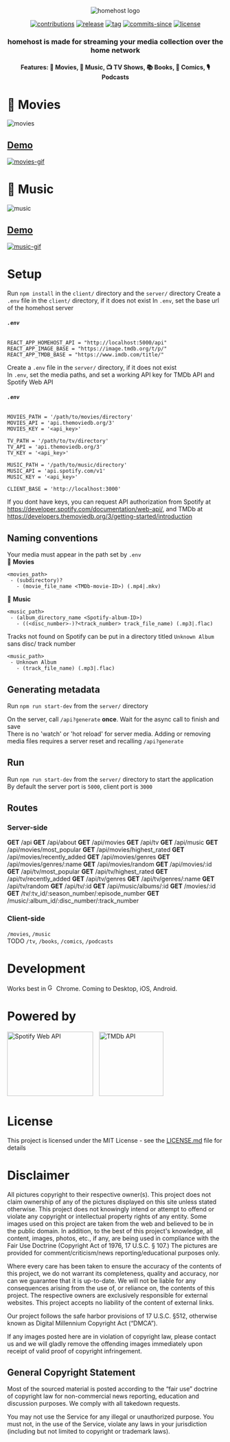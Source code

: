 <p style="text-align: center;">
<img src="media/v1-homehost-logo-1.PNG" alt="homehost logo">

<p align="center">
  <a href="https://github.com/ridhwaans/homehost/issues"><img src="https://img.shields.io/badge/contributions-welcome-brightgreen.svg?style=flat" alt="contributions"></a>
  <a href="https://github.com/ridhwaans/homehost/releases/"><img src="https://img.shields.io/github/release/ridhwaans/homehost.svg" alt="release"></a>
  <a href="https://github.com/ridhwaans/homehost/tags/"><img src="https://img.shields.io/github/tag/ridhwaans/homehost.svg" alt="tag"></a>
  <a href="https://github.com/ridhwaans/homehost/commit/"><img src="https://img.shields.io/github/commits-since/ridhwaans/homehost/client-v1.1.0.svg" alt="commits-since"></a>
  <a href="https://github.com/ridhwaans/homehost/blob/master/LICENSE"><img src="https://img.shields.io/github/license/ridhwaans/homehost.svg" alt="license"></a>
</p>

<h3 align="center"> homehost is made for streaming your media collection over the home network </h3>
<h4 align="center"> Features: 🎥 Movies, 🎵 Music, 📺 TV Shows, 📚 Books, 📒 Comics, 🎙️ Podcasts </h4>

# 🎥 Movies
![movies](media/v1-movies-1.PNG)
## [Demo](https://homehost-demo.herokuapp.com/movies)
[![movies-gif](media/v1-movies-demo-1.gif)](https://homehost-demo.herokuapp.com/movies)
# 🎵 Music
![music](media/v1-music-1.PNG)
## [Demo](https://homehost-demo.herokuapp.com/music)
[![music-gif](media/v1-music-demo-1.gif)](https://homehost-demo.herokuapp.com/music)

# Setup

Run `npm install` in the `client/` directory and the `server/` directory
Create a `.env` file in the `client/` directory, if it does not exist
In `.env`, set the base url of the homehost server 
###### **`.env`**
```env
REACT_APP_HOMEHOST_API = "http://localhost:5000/api"
REACT_APP_IMAGE_BASE = "https://image.tmdb.org/t/p/"
REACT_APP_TMDB_BASE = "https://www.imdb.com/title/"
```  
Create a `.env` file in the `server/` directory, if it does not exist  
In `.env`, set the media paths, and set a working API key for TMDb API and Spotify Web API  
###### **`.env`**
```env
MOVIES_PATH = '/path/to/movies/directory'
MOVIES_API = 'api.themoviedb.org/3'
MOVIES_KEY = '<api_key>'

TV_PATH = '/path/to/tv/directory'
TV_API = 'api.themoviedb.org/3'
TV_KEY = '<api_key>'

MUSIC_PATH = '/path/to/music/directory'
MUSIC_API = 'api.spotify.com/v1'
MUSIC_KEY = '<api_key>'

CLIENT_BASE = 'http://localhost:3000'
```
If you dont have keys, you can request API authorization from Spotify at https://developer.spotify.com/documentation/web-api/, and TMDb at https://developers.themoviedb.org/3/getting-started/introduction  

## Naming conventions

Your media must appear in the path set by `.env`  
🎥 **Movies**  
```
<movies_path>  
 - (subdirectory)?  
   - (movie_file_name <TMDb-movie-ID>) (.mp4|.mkv)  
```
🎵 **Music**  
```
<music_path>  
 - (album_directory_name <Spotify-album-ID>)  
   - ((<disc_number>-)?<track_number> track_file_name) (.mp3|.flac)  
```
Tracks not found on Spotify can be put in a directory titled `Unknown Album` sans disc/ track number
```
<music_path>  
 - Unknown Album  
   - (track_file_name) (.mp3|.flac)
```
<!-- 📺 **TV**  
```
<tv_path>  
 - (tv_show_directory_name <TMDb-tv-ID>)  
   - (S<season_number>E<episode_number> episode_file_name) (.mp4|.mkv)
``` -->
## Generating metadata
 
Run `npm run start-dev` from the `server/` directory   
 
On the server, call `/api?generate` **once**. Wait for the async call to finish and save  
There is no 'watch' or 'hot reload' for server media. Adding or removing media files requires a server reset and recalling `/api?generate`  
<!-- `nodemon` will restart to file changes and interrupt async. Use `node server` instead for generating metadata.  
Run `ncu` in the base directory and in the `client/` directory to check for updates for `package.json`  -->

## Run

Run `npm run start-dev` from the `server/` directory to start the application  
By default the server port is `5000`, client port is `3000`  
 
## Routes

### Server-side

**GET** /api
**GET** /api/about
**GET** /api/movies
**GET** /api/tv
**GET** /api/music
**GET** /api/movies/most_popular
**GET** /api/movies/highest_rated
**GET** /api/movies/recently_added
**GET** /api/movies/genres
**GET** /api/movies/genres/:name
**GET** /api/movies/random
**GET** /api/movies/:id
**GET** /api/tv/most_popular
**GET** /api/tv/highest_rated
**GET** /api/tv/recently_added
**GET** /api/tv/genres
**GET** /api/tv/genres/:name
**GET** /api/tv/random
**GET** /api/tv/:id
**GET** /api/music/albums/:id
**GET** /movies/:id
**GET** /tv/:tv_id/:season_number/:episode_number
**GET** /music/:album_id/:disc_number/:track_number

### Client-side

`/movies`, `/music`  
TODO `/tv`, `/books`, `/comics`, `/podcasts`  

# Development

Works best in <img src="media/chrome.svg" width="16" height="16" title="Google Chrome"> Chrome. Coming to Desktop, iOS, Android.

# Powered by

<p><img src="media/spotify_green.svg" width="200" height="150" title="Spotify Web API">&emsp;<img src="media/tmdb_green.svg" width="150" height="150" title="TMDb API"></p>

# License

This project is licensed under the MIT License - see the [LICENSE.md](LICENSE.md) file for details

# Disclaimer

All pictures copyright to their respective owner(s). This project does not claim ownership of any of the pictures displayed on this site unless stated otherwise. This project does not knowingly intend or attempt to offend or violate any copyright or intellectual property rights of any entity. Some images used on this project are taken from the web and believed to be in the public domain. In addition, to the best of this project's knowledge, all content, images, photos, etc., if any, are being used in compliance with the Fair Use Doctrine (Copyright Act of 1976, 17 U.S.C. § 107.) The pictures are provided for comment/criticism/news reporting/educational purposes only.

Where every care has been taken to ensure the accuracy of the contents of this project, we do not warrant its completeness, quality and accuracy, nor can we guarantee that it is up-to-date. We will not be liable for any consequences arising from the use of, or reliance on, the contents of this project. The respective owners are exclusively responsible for external websites. This project accepts no liability of the content of external links.

Our project follows the safe harbor provisions of 17 U.S.C. §512, otherwise known as Digital Millennium Copyright Act (“DMCA”).

If any images posted here are in violation of copyright law, please contact us and we will gladly remove the offending images immediately upon receipt of valid proof of copyright infringement.

## General Copyright Statement  
Most of the sourced material is posted according to the “fair use” doctrine of copyright law for non-commercial news reporting, education and discussion purposes. We comply with all takedown requests.

You may not use the Service for any illegal or unauthorized purpose. You must not, in the use of the Service, violate any laws in your jurisdiction (including but not limited to copyright or trademark laws).